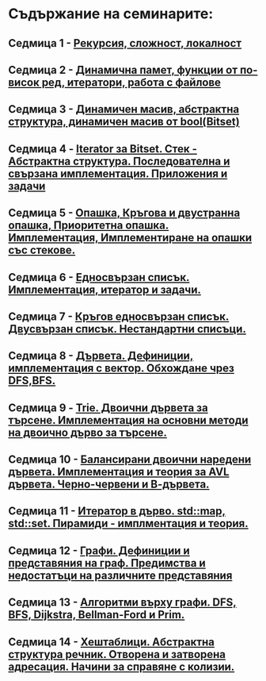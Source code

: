 
# Съдържание на семинарите:

## Седмица 1 - [Рекурсия, сложност, локалност](https://github.com/peshe/FMI-SDP-2024/tree/main/%D0%A1%D0%B5%D0%BC%D0%B8%D0%BD%D0%B0%D1%80%D0%B8/%D0%9A%D0%BE%D0%BC%D0%BF%D1%8E%D1%82%D1%8A%D1%80%D0%BD%D0%B8%20%D0%BD%D0%B0%D1%83%D0%BA%D0%B8/%D0%93%D1%80%D1%83%D0%BF%D0%B0%201/%D0%A1%D0%B5%D0%B4%D0%BC%D0%B8%D1%86%D0%B0%2001)
## Седмица 2 - [Динамична памет, функции от по-висок ред, итератори, работа с файлове](https://github.com/peshe/FMI-SDP-2024/tree/main/%D0%A1%D0%B5%D0%BC%D0%B8%D0%BD%D0%B0%D1%80%D0%B8/%D0%9A%D0%BE%D0%BC%D0%BF%D1%8E%D1%82%D1%8A%D1%80%D0%BD%D0%B8%20%D0%BD%D0%B0%D1%83%D0%BA%D0%B8/%D0%93%D1%80%D1%83%D0%BF%D0%B0%201/%D0%A1%D0%B5%D0%B4%D0%BC%D0%B8%D1%86%D0%B0%2002)
## Седмица 3 - [Динамичен масив, абстрактна структура, динамичен масив от bool(Bitset)](https://github.com/peshe/FMI-SDP-2024/tree/main/%D0%A1%D0%B5%D0%BC%D0%B8%D0%BD%D0%B0%D1%80%D0%B8/%D0%9A%D0%BE%D0%BC%D0%BF%D1%8E%D1%82%D1%8A%D1%80%D0%BD%D0%B8%20%D0%BD%D0%B0%D1%83%D0%BA%D0%B8/%D0%93%D1%80%D1%83%D0%BF%D0%B0%201/%D0%A1%D0%B5%D0%B4%D0%BC%D0%B8%D1%86%D0%B0%2003)
## Седмица 4 - [Iterator за Bitset. Стек - Абстрактна структура. Последователна и свързана имплементация. Приложения и задачи](https://github.com/peshe/FMI-SDP-2024/tree/main/%D0%A1%D0%B5%D0%BC%D0%B8%D0%BD%D0%B0%D1%80%D0%B8/%D0%9A%D0%BE%D0%BC%D0%BF%D1%8E%D1%82%D1%8A%D1%80%D0%BD%D0%B8%20%D0%BD%D0%B0%D1%83%D0%BA%D0%B8/%D0%93%D1%80%D1%83%D0%BF%D0%B0%201/%D0%A1%D0%B5%D0%B4%D0%BC%D0%B8%D1%86%D0%B0%2004)
## Седмица 5 - [Опашка, Кръгова и двустранна опашка, Приоритетна опашка. Имплементация, Имплементиране на опашки със стекове.](https://github.com/peshe/FMI-SDP-2024/tree/main/%D0%A1%D0%B5%D0%BC%D0%B8%D0%BD%D0%B0%D1%80%D0%B8/%D0%9A%D0%BE%D0%BC%D0%BF%D1%8E%D1%82%D1%8A%D1%80%D0%BD%D0%B8%20%D0%BD%D0%B0%D1%83%D0%BA%D0%B8/%D0%93%D1%80%D1%83%D0%BF%D0%B0%201/%D0%A1%D0%B5%D0%B4%D0%BC%D0%B8%D1%86%D0%B0%2005)
## Седмица 6 - [Едносвързан списък. Имплементация, итератор и задачи.](https://github.com/peshe/FMI-SDP-2024/tree/main/%D0%A1%D0%B5%D0%BC%D0%B8%D0%BD%D0%B0%D1%80%D0%B8/%D0%9A%D0%BE%D0%BC%D0%BF%D1%8E%D1%82%D1%8A%D1%80%D0%BD%D0%B8%20%D0%BD%D0%B0%D1%83%D0%BA%D0%B8/%D0%93%D1%80%D1%83%D0%BF%D0%B0%201/%D0%A1%D0%B5%D0%B4%D0%BC%D0%B8%D1%86%D0%B0%2006)
## Седмица 7 - [Кръгов едносвързан списък. Двусвързан списък. Нестандартни списъци.](https://github.com/peshe/FMI-SDP-2024/tree/main/%D0%A1%D0%B5%D0%BC%D0%B8%D0%BD%D0%B0%D1%80%D0%B8/%D0%9A%D0%BE%D0%BC%D0%BF%D1%8E%D1%82%D1%8A%D1%80%D0%BD%D0%B8%20%D0%BD%D0%B0%D1%83%D0%BA%D0%B8/%D0%93%D1%80%D1%83%D0%BF%D0%B0%201/%D0%A1%D0%B5%D0%B4%D0%BC%D0%B8%D1%86%D0%B0%2007)
## Седмица 8 - [Дървета. Дефиниции, имплементация с вектор. Обхождане чрез DFS,BFS.](https://github.com/peshe/FMI-SDP-2024/tree/main/%D0%A1%D0%B5%D0%BC%D0%B8%D0%BD%D0%B0%D1%80%D0%B8/%D0%9A%D0%BE%D0%BC%D0%BF%D1%8E%D1%82%D1%8A%D1%80%D0%BD%D0%B8%20%D0%BD%D0%B0%D1%83%D0%BA%D0%B8/%D0%93%D1%80%D1%83%D0%BF%D0%B0%201/%D0%A1%D0%B5%D0%B4%D0%BC%D0%B8%D1%86%D0%B0%2008)
## Седмица 9 - [Trie. Двоични дървета за търсене. Имплементация на основни методи на двоично дърво за търсене.](https://github.com/peshe/FMI-SDP-2024/tree/main/%D0%A1%D0%B5%D0%BC%D0%B8%D0%BD%D0%B0%D1%80%D0%B8/%D0%9A%D0%BE%D0%BC%D0%BF%D1%8E%D1%82%D1%8A%D1%80%D0%BD%D0%B8%20%D0%BD%D0%B0%D1%83%D0%BA%D0%B8/%D0%93%D1%80%D1%83%D0%BF%D0%B0%201/%D0%A1%D0%B5%D0%B4%D0%BC%D0%B8%D1%86%D0%B0%2009)
## Седмица 10 - [Балансирани двоични наредени дървета. Имплементация и теория за AVL дървета. Черно-червени и В-дървета.](https://github.com/peshe/FMI-SDP-2024/tree/main/%D0%A1%D0%B5%D0%BC%D0%B8%D0%BD%D0%B0%D1%80%D0%B8/%D0%9A%D0%BE%D0%BC%D0%BF%D1%8E%D1%82%D1%8A%D1%80%D0%BD%D0%B8%20%D0%BD%D0%B0%D1%83%D0%BA%D0%B8/%D0%93%D1%80%D1%83%D0%BF%D0%B0%201/%D0%A1%D0%B5%D0%B4%D0%BC%D0%B8%D1%86%D0%B0%2010)
## Седмица 11 - [Итератор в дърво. std::map, std::set. Пирамиди - имплментация и теория.](https://github.com/peshe/FMI-SDP-2024/tree/main/%D0%A1%D0%B5%D0%BC%D0%B8%D0%BD%D0%B0%D1%80%D0%B8/%D0%9A%D0%BE%D0%BC%D0%BF%D1%8E%D1%82%D1%8A%D1%80%D0%BD%D0%B8%20%D0%BD%D0%B0%D1%83%D0%BA%D0%B8/%D0%93%D1%80%D1%83%D0%BF%D0%B0%201/%D0%A1%D0%B5%D0%B4%D0%BC%D0%B8%D1%86%D0%B0%2011)
## Седмица 12 - [Графи. Дефиниции и представяния на граф. Предимства и недостатъци на различните представяния](https://github.com/peshe/FMI-SDP-2024/tree/main/%D0%A1%D0%B5%D0%BC%D0%B8%D0%BD%D0%B0%D1%80%D0%B8/%D0%9A%D0%BE%D0%BC%D0%BF%D1%8E%D1%82%D1%8A%D1%80%D0%BD%D0%B8%20%D0%BD%D0%B0%D1%83%D0%BA%D0%B8/%D0%93%D1%80%D1%83%D0%BF%D0%B0%201/%D0%A1%D0%B5%D0%B4%D0%BC%D0%B8%D1%86%D0%B0%2012)
## Седмица 13 - [Алгоритми върху графи. DFS, BFS, Dijkstra, Bellman-Ford и Prim.](https://github.com/peshe/FMI-SDP-2024/tree/main/%D0%A1%D0%B5%D0%BC%D0%B8%D0%BD%D0%B0%D1%80%D0%B8/%D0%9A%D0%BE%D0%BC%D0%BF%D1%8E%D1%82%D1%8A%D1%80%D0%BD%D0%B8%20%D0%BD%D0%B0%D1%83%D0%BA%D0%B8/%D0%93%D1%80%D1%83%D0%BF%D0%B0%201/%D0%A1%D0%B5%D0%B4%D0%BC%D0%B8%D1%86%D0%B0%2013)
## Седмица 14 - [Хештаблици. Абстрактна структура речник. Отворена и затворена адресация. Начини за справяне с колизии.](https://github.com/peshe/FMI-SDP-2024/tree/main/%D0%A1%D0%B5%D0%BC%D0%B8%D0%BD%D0%B0%D1%80%D0%B8/%D0%9A%D0%BE%D0%BC%D0%BF%D1%8E%D1%82%D1%8A%D1%80%D0%BD%D0%B8%20%D0%BD%D0%B0%D1%83%D0%BA%D0%B8/%D0%93%D1%80%D1%83%D0%BF%D0%B0%201/%D0%A1%D0%B5%D0%B4%D0%BC%D0%B8%D1%86%D0%B0%2014)
